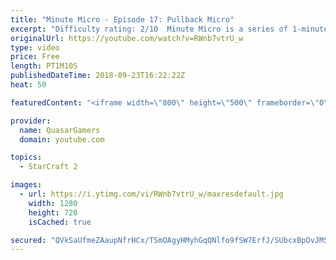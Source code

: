 ```yaml
---
title: "Minute Micro - Episode 17: Pullback Micro"
excerpt: "Difficulty rating: 2/10  Minute Micro is a series of 1-minute videos explaining how to perform common micro techniques. This episode is on pullback micro.  twitch.tv/Quasarprintf"
originalUrl: https://youtube.com/watch?v=RWnb7vtrU_w
type: video
price: Free
length: PT1M10S
publishedDateTime: 2018-09-23T16:22:22Z
heat: 50

featuredContent: "<iframe width=\"800\" height=\"500\" frameborder=\"0\" src=\"https://www.youtube.com/embed/RWnb7vtrU_w\" allow=\"accelerometer; autoplay; encrypted-media; gyroscope; picture-in-picture\" allowfullscreen></iframe>"

provider:
  name: QuasarGamers
  domain: youtube.com

topics:
  - StarCraft 2

images:
  - url: https://i.ytimg.com/vi/RWnb7vtrU_w/maxresdefault.jpg
    width: 1280
    height: 720
    isCached: true

secured: "QVkSaUfmeZAaupNfrHCx/TSmOAgyHMyhGqQNlfo9fSW7ErfJ/SUbcxBpOvJMSmGC1925TwfvqUKikHfe2Vl9OIUULouvPY/HpJc+F1oVe0w3WVtcFY96eYMT78Lyt125oJuYiLpNtZNc7RR0C124tWlX269FpgJx0vc17tVI0t33VhKCU3EcBfj7kK1dmOS6TiWFQB0WII7KJWvHqYTDkdATOCdKpc00so9cQIO4dmLY8tiwD+V12/En/hu2D3knW3+ExafzkXajumJ3I++8OH9AQwZrEpDUFg4VNIEX5O1dBg8pi1wLXL/WYbHycGPPRnynWVovMHK6PuMdttZYzlk/jy67nQD31lL+Zfj7asKc9g8IjiRfVaCw3rYPiRrCHk1P5h75Iqr72QACvIuyEizqiyfhdSX6cJ9brF147lo=;YEUc4RBSIAZm0ONxcAng8g=="
---
```


